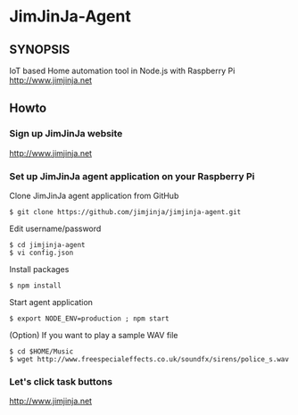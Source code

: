 JimJinJa-Agent
==============================

## SYNOPSIS
IoT based Home automation tool in Node.js with Raspberry Pi
http://www.jimjinja.net

## Howto

### Sign up JimJinJa website
http://www.jimjinja.net

### Set up JimJinJa agent application on your Raspberry Pi
Clone JimJinJa agent application from GitHub
```
$ git clone https://github.com/jimjinja/jimjinja-agent.git
```
Edit username/password
```
$ cd jimjinja-agent
$ vi config.json
```
Install packages
```
$ npm install
```
Start agent application
```
$ export NODE_ENV=production ; npm start
```
(Option) If you want to play a sample WAV file
```
$ cd $HOME/Music
$ wget http://www.freespecialeffects.co.uk/soundfx/sirens/police_s.wav
```

### Let's click task buttons
http://www.jimjinja.net
